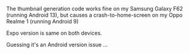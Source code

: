 The thumbnail generation code works fine on my Samsung Galaxy F62 (running Android 13),
but causes a crash-to-home-screen on my Oppo Realme 1 (running Android 9)

Expo version is same on both devices.

Guessing it's an Android version issue ...

